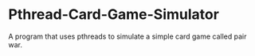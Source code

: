 # Pthread-Card-Game-Simulator
A program that uses pthreads to simulate a simple card game called pair war.
